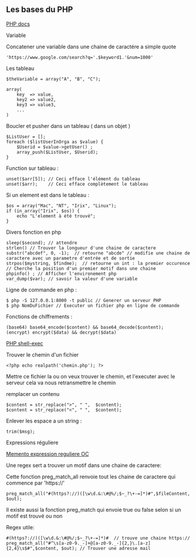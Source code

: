 ## Les bases du PHP


[PHP docs](http://php.net/manual/fr/)

Variable

Concatener une variable dans une chaine de caractére a simple quote

    'https://www.google.com/search?q='.$keyword1.'&num=1000'

Les tableau

    $theVariable = array("A", "B", "C");

    array(
        key  => value,
        key2 => value2,
        key3 => value3,
        ...
    )

Boucler et pusher dans un tableau ( dans un objet )


    $ListUser = [];
    foreach ($listUserInOrga as $value) {
        $Userid = $value->getUser() ;
        array_push($ListUser, $Userid);
    }

Function sur tableau :

    unset($arr[5]); // Ceci efface l'élément du tableau
    unset($arr);    // Ceci efface complètement le tableau



Si un element est dans le tableau :

    $os = array("Mac", "NT", "Irix", "Linux");
    if (in_array("Irix", $os)) {
        echo "L'element à été trouvé";
    }


Divers fonction en php




    sleep($second); // attendre
    strlen() // Trouver la longueur d'une chaine de caractere
    substr("abcdef", 0, -1);  // retourne "abcde" // modifie une chaine de caractere avec un parametre d'entrée et de sortie
    strpos($mystring, $findme);  // retourne un int : la premier occurence // Cherche la position d'un premier motif dans une chaine
    phpinfo() ; // Afficher l'environement php
    var_dump($var); // savoir la valeur d'une variable

Ligne de commande en php :

    $ php -S 127.0.0.1:8000 -t public // Generer un serveur PHP
    $ php NomDuFichier // Executer un fichier php en ligne de commande


Fonctions de chiffrements :

    (base64) base64_encode($content) && base64_decode($content);
    (encrypt) encrypt($data) && decrypt($data)

[PHP shell-exec](https://www.php.net/manual/fr/function.shell-exec.php)

Trouver le chemin d'un fichier


    <?php echo realpath('chemin.php'); ?>

Mettre ce fichier la ou on veux trouver le chemin, et l'executer avec le serveur
cela va nous retransmettre le chemin


remplacer un contenu

    $content = str_replace(">", " ",  $content);
    $content = str_replace("<", " ",  $content);

Enlever les espace a un string :

    trim($msg);

Expressions réguliere

[Memento expression reguliere OC](https://openclassrooms.com/fr/courses/918836-concevez-votre-site-web-avec-php-et-mysql/918834-memento-des-expressions-regulieres)

Une regex sert a trouver un motif dans une chaine de caractere:

Cette fonction preg_match_all renvoie tout les chaine de caractere qui commence par 'https://'

    preg_match_all("#(https?://)([\w\d.&:\#@%/;$~_?\+-=]*)#",$fileContent, $out);

Il existe aussi la fonction preg_match qui envoie true ou false selon si un motif est trouvé ou non

Regex utile:

    #(https?://)([\w\d.&:\#@%/;$~_?\+-=]*)#  // trouve une chaine https://
    preg_match_all("#^\s[a-z0-9._-]+@[a-z0-9._-]{2,}\.[a-z]{2,4}\s$#",$content, $out); // Trouver une adresse mail
